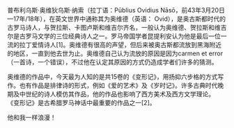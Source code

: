 普布利乌斯·奥维狄乌斯·纳索（拉丁语：Pūblius Ovidius Nāsō，前43年3月20日—17年/18年），在英文世界中通称其为奥维德（英语： Ovid），是奥古斯都时代的古罗马诗人，与贺拉斯、卡图卢斯和维吉尔齐名，一般认为奥维德、贺拉斯和维吉尔是古罗马文学的三位经典诗人之一。罗马帝国学者昆提利安认为他是最后一位一流的拉丁爱情诗人[1]。奥维德有很高的声望，但后来被奥古斯都流放到黑海附近的地区，一直到他去世为止。奥维德自己认为流放的原因是因为carmen et error（一首诗，一个错误），不过他在认定其原因的方式仍造成学者们许多的猜测。

奥维德的作品中，今天最为人知的是共15卷的《变形记》，用扬抑六步格的方式写作。也有作品是排律诗的形式，例如《爱的艺术》及《岁时记》。许多古典时代晚期及中世纪的诗人模仿其作品，他的作品也影响了西方美术及西方文学理论。 《变形记》是古希腊罗马神话中最重要的作品之一[2]。

他和我一样浪漫！
